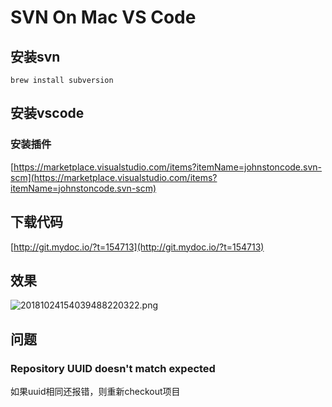 # SVN On Mac VS Code

## 安装svn

`brew install subversion`

## 安装vscode

### 安装插件

[https://marketplace.visualstudio.com/items?itemName=johnstoncode.svn-scm](https://marketplace.visualstudio.com/items?itemName=johnstoncode.svn-scm)

## 下载代码

[http://git.mydoc.io/?t=154713](http://git.mydoc.io/?t=154713)

## 效果

![20181024154039488220322.png](http://qiniu.llweb.top/20181024154039488220322.png)

## 问题

### Repository UUID doesn't match expected

如果uuid相同还报错，则重新checkout项目
